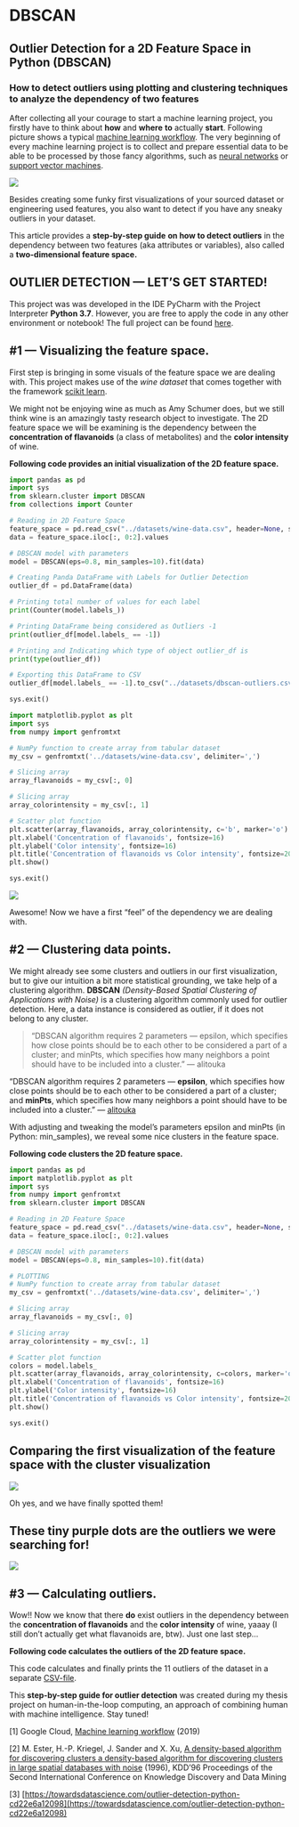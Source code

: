 # DBSCAN

## Outlier Detection for a 2D Feature Space in Python \(DBSCAN\)

### How to detect outliers using plotting and clustering techniques to analyze the dependency of two features

After collecting all your courage to start a machine learning project, you firstly have to think about **how** and **where** **to** actually **start**. Following picture shows a typical [machine learning workflow](https://cloud.google.com/ml-engine/docs/ml-solutions-overview). The very beginning of every machine learning project is to collect and prepare essential data to be able to be processed by those fancy algorithms, such as [neural networks](https://github.com/ztlevi/Machine_Learning_Questions/tree/26cb30cb7a3ec95f737534585c8ae80567d03d7b/how-to-build-your-own-neural-network-from-scratch-in-python-68998a08e4f6/README.md) or [support vector machines](https://github.com/ztlevi/Machine_Learning_Questions/tree/26cb30cb7a3ec95f737534585c8ae80567d03d7b/support-vector-machine-introduction-to-machine-learning-algorithms-934a444fca47/README.md).

![](../.gitbook/assets/dbscan_1.png)

Besides creating some funky first visualizations of your sourced dataset or engineering used features, you also want to detect if you have any sneaky outliers in your dataset.

This article provides a **step-by-step guide** **on how to detect outliers** in the dependency between two features \(aka attributes or variables\), also called a **two-dimensional feature space.**

## OUTLIER DETECTION — LET’S GET STARTED!

This project was was developed in the IDE PyCharm with the Project Interpreter **Python 3.7**. However, you are free to apply the code in any other environment or notebook! The full project can be found [here](https://github.com/JOPloume/outlier-detection-2D-feature-space).

## \#1 — Visualizing the feature space.

First step is bringing in some visuals of the feature space we are dealing with. This project makes use of the _wine dataset_ that comes together with the framework [scikit learn](https://scikit-learn.org/stable/index.html).

We might not be enjoying wine as much as Amy Schumer does, but we still think wine is an amazingly tasty research object to investigate. The 2D feature space we will be examining is the dependency between the **concentration of flavanoids** \(a class of metabolites\) and the **color intensity** of wine.

**Following code provides an initial visualization of the 2D feature space.**

```python
import pandas as pd
import sys
from sklearn.cluster import DBSCAN
from collections import Counter

# Reading in 2D Feature Space
feature_space = pd.read_csv("../datasets/wine-data.csv", header=None, sep=",")
data = feature_space.iloc[:, 0:2].values

# DBSCAN model with parameters
model = DBSCAN(eps=0.8, min_samples=10).fit(data)

# Creating Panda DataFrame with Labels for Outlier Detection
outlier_df = pd.DataFrame(data)

# Printing total number of values for each label
print(Counter(model.labels_))

# Printing DataFrame being considered as Outliers -1
print(outlier_df[model.labels_ == -1])

# Printing and Indicating which type of object outlier_df is
print(type(outlier_df))

# Exporting this DataFrame to CSV
outlier_df[model.labels_ == -1].to_csv("../datasets/dbscan-outliers.csv")

sys.exit()
```

```python
import matplotlib.pyplot as plt
import sys
from numpy import genfromtxt

# NumPy function to create array from tabular dataset
my_csv = genfromtxt('../datasets/wine-data.csv', delimiter=',')

# Slicing array
array_flavanoids = my_csv[:, 0]

# Slicing array
array_colorintensity = my_csv[:, 1]

# Scatter plot function
plt.scatter(array_flavanoids, array_colorintensity, c='b', marker='o')
plt.xlabel('Concentration of flavanoids', fontsize=16)
plt.ylabel('Color intensity', fontsize=16)
plt.title('Concentration of flavanoids vs Color intensity', fontsize=20)
plt.show()

sys.exit()
```

![](../.gitbook/assets/dbscan_2.png)

Awesome! Now we have a first “feel” of the dependency we are dealing with.

## \#2 — Clustering data points.

We might already see some clusters and outliers in our first visualization, but to give our intuition a bit more statistical grounding, we take help of a clustering algorithm. **DBSCAN** _\(Density-Based Spatial Clustering of Applications with Noise\)_ is a clustering algorithm commonly used for outlier detection. Here, a data instance is considered as outlier, if it does not belong to any cluster.

> “DBSCAN algorithm requires 2 parameters — epsilon, which specifies how close points should be to each other to be considered a part of a cluster; and minPts, which specifies how many neighbors a point should have to be included into a cluster.” — alitouka

“DBSCAN algorithm requires 2 parameters — **epsilon**, which specifies how close points should be to each other to be considered a part of a cluster; and **minPts**, which specifies how many neighbors a point should have to be included into a cluster.” — [alitouka](https://github.com/alitouka)

With adjusting and tweaking the model’s parameters epsilon and minPts \(in Python: min_samples\), we reveal some nice clusters in the feature space.

**Following code clusters the 2D feature space.**

```python
import pandas as pd
import matplotlib.pyplot as plt
import sys
from numpy import genfromtxt
from sklearn.cluster import DBSCAN

# Reading in 2D Feature Space
feature_space = pd.read_csv("../datasets/wine-data.csv", header=None, sep=",")
data = feature_space.iloc[:, 0:2].values

# DBSCAN model with parameters
model = DBSCAN(eps=0.8, min_samples=10).fit(data)

# PLOTTING
# NumPy function to create array from tabular dataset
my_csv = genfromtxt('../datasets/wine-data.csv', delimiter=',')

# Slicing array
array_flavanoids = my_csv[:, 0]

# Slicing array
array_colorintensity = my_csv[:, 1]

# Scatter plot function
colors = model.labels_
plt.scatter(array_flavanoids, array_colorintensity, c=colors, marker='o')
plt.xlabel('Concentration of flavanoids', fontsize=16)
plt.ylabel('Color intensity', fontsize=16)
plt.title('Concentration of flavanoids vs Color intensity', fontsize=20)
plt.show()

sys.exit()
```

## Comparing the first visualization of the feature space with the cluster visualization

![](../.gitbook/assets/dbscan_3.png)

Oh yes, and we have finally spotted them!

## These tiny purple dots are the **outliers** we were searching for!

![](../.gitbook/assets/dbscan_4.png)

## \#3 — Calculating outliers.

Wow!! Now we know that there **do** exist outliers in the dependency between the **concentration of flavanoids** and the **color intensity** of wine, yaaay \(I still don’t actually get what flavanoids are, btw\). Just one last step…

**Following code calculates the outliers of the 2D feature space.**

This code calculates and finally prints the 11 outliers of the dataset in a separate [CSV-file](https://github.com/JOPloume/outlier-detection-2D-feature-space/blob/master/datasets/dbscan-outliers.csv).

This **step-by-step guide for outlier detection** was created during my thesis project on human-in-the-loop computing, an approach of combining human with machine intelligence. Stay tuned!

\[1\] Google Cloud, [Machine learning workflow](https://cloud.google.com/ml-engine/docs/ml-solutions-overview) \(2019\)

\[2\] M. Ester, H.-P. Kriegel, J. Sander and X. Xu, [A density-based algorithm for discovering clusters a density-based algorithm for discovering clusters in large spatial databases with noise](https://dl-acm-org.proxy.lnu.se/citation.cfm?id=3001507) \(1996\), KDD’96 Proceedings of the Second International Conference on Knowledge Discovery and Data Mining

\[3\] [https://towardsdatascience.com/outlier-detection-python-cd22e6a12098](https://towardsdatascience.com/outlier-detection-python-cd22e6a12098)
